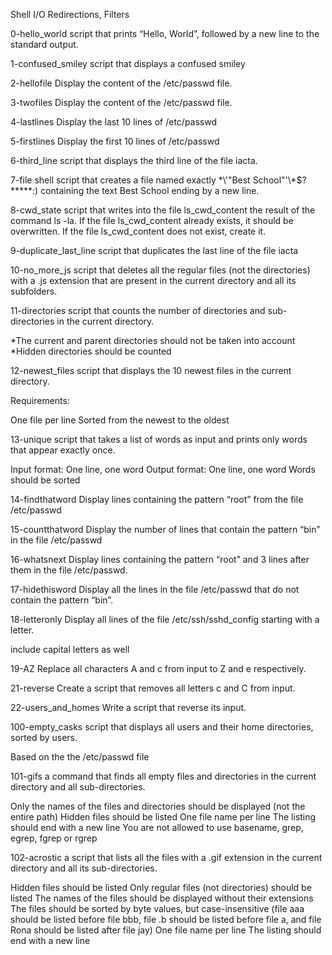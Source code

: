 Shell I/O Redirections, Filters

0-hello_world
script that prints “Hello, World”, followed by a new line to the standard output.

1-confused_smiley
script that displays a confused smiley

2-hellofile
Display the content of the /etc/passwd file.

3-twofiles
Display the content of the /etc/passwd file.

4-lastlines
Display the last 10 lines of /etc/passwd

5-firstlines
Display the first 10 lines of /etc/passwd

6-third_line
script that displays the third line of the file iacta.

7-file
shell script that creates a file named exactly \*\\'"Best School"\'\\*$\?\*\*\*\*\*:) containing the text Best School ending by a new line.

8-cwd_state
script that writes into the file ls_cwd_content the result of the command ls -la. If the file ls_cwd_content already exists, it should be overwritten. If the file ls_cwd_content does not exist, create it.

9-duplicate_last_line
script that duplicates the last line of the file iacta

10-no_more_js
script that deletes all the regular files (not the directories) with a .js extension that are present in the current directory and all its subfolders.

11-directories
script that counts the number of directories and sub-directories in the current directory.

*The current and parent directories should not be taken into account
*Hidden directories should be counted

12-newest_files
script that displays the 10 newest files in the current directory.

Requirements:

One file per line
Sorted from the newest to the oldest


13-unique
script that takes a list of words as input and prints only words that appear exactly once.

Input format: One line, one word
Output format: One line, one word
Words should be sorted

14-findthatword
Display lines containing the pattern “root” from the file /etc/passwd

15-countthatword
Display the number of lines that contain the pattern “bin” in the file /etc/passwd

16-whatsnext
Display lines containing the pattern “root” and 3 lines after them in the file /etc/passwd.

17-hidethisword
Display all the lines in the file /etc/passwd that do not contain the pattern “bin”.

18-letteronly
Display all lines of the file /etc/ssh/sshd_config starting with a letter.

include capital letters as well

19-AZ
Replace all characters A and c from input to Z and e respectively.

21-reverse
Create a script that removes all letters c and C from input.

22-users_and_homes
Write a script that reverse its input.

100-empty_casks
script that displays all users and their home directories, sorted by users.

Based on the the /etc/passwd file

101-gifs
a command that finds all empty files and directories in the current directory and all sub-directories.

Only the names of the files and directories should be displayed (not the entire path)
Hidden files should be listed
One file name per line
The listing should end with a new line
You are not allowed to use basename, grep, egrep, fgrep or rgrep

102-acrostic
a script that lists all the files with a .gif extension in the current directory and all its sub-directories.

Hidden files should be listed
Only regular files (not directories) should be listed
The names of the files should be displayed without their extensions
The files should be sorted by byte values, but case-insensitive (file aaa should be listed before file bbb, file .b should be listed before file a, and file Rona should be listed after file jay)
One file name per line
The listing should end with a new line
